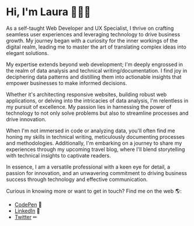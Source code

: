 # Hi, I'm Laura 🙋🏽‍♀️

As a self-taught Web Developer and UX Specialist, I thrive on crafting seamless user experiences and leveraging technology to drive business growth. My journey began with a curiosity for the inner workings of the digital realm, leading me to master the art of translating complex ideas into elegant solutions.

My expertise extends beyond web development; I'm deeply engrossed in the realm of data analysis and technical writing/documentation. I find joy in deciphering data patterns and distilling them into actionable insights that empower businesses to make informed decisions.

Whether it's architecting responsive websites, building robust web applications, or delving into the intricacies of data analysis, I'm relentless in my pursuit of excellence. My passion lies in harnessing the power of technology to not only solve problems but also to streamline processes and drive innovation.

When I'm not immersed in code or analyzing data, you'll often find me honing my skills in technical writing, meticulously documenting processes and methodologies. Additionally, I'm embarking on a journey to share my experiences through my upcoming travel blog, where I'll blend storytelling with technical insights to captivate readers.

In essence, I am a versatile professional with a keen eye for detail, a passion for innovation, and an unwavering commitment to driving business success through technology and effective communication.

Curious in knowing more or want to get in touch? Find me on the web 🌎:

- [CodePen](https://codepen.io/laura-rodd) 🎨
- [LinkedIn](https://www.linkedin.com/in/laura-rodd/) 💼
- [Twitter](https://twitter.com/missrodd) ✏

